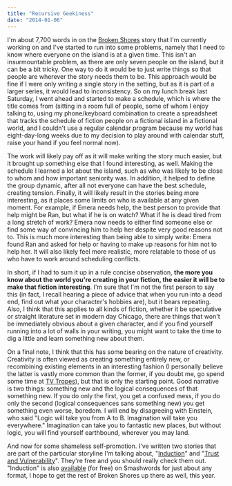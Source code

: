 ```yaml
---
title: "Recursive Geekiness"
date: "2014-01-06"
---
```


I'm about 7,700 words in on the [Broken Shores](http://brokenshores.com) story that I'm currently working on and I've started to run into some problems, namely that I need to know where everyone on the island is at a given time. This isn't an insurmountable problem, as there are only seven people on the island, but it can be a bit tricky. One way to do it would be to just write things so that people are wherever the story needs them to be. This approach would be fine if I were only writing a single story in the setting, but as it is part of a larger series, it would lead to inconsistency. So on my lunch break last Saturday, I went ahead and started to make a schedule, which is where the title comes from (sitting in a room full of people, some of whom I enjoy talking to, using my phone/keyboard combination to create a spreadsheet that tracks the schedule of fiction people on a fictional island in a fictional world, and I couldn't use a regular calendar program because my world has eight-day-long weeks due to my decision to play around with calendar stuff, raise your hand if you feel normal now).

The work will likely pay off as it will make writing the story much easier, but it brought up something else that I found interesting, as well. Making the schedule I learned a lot about the island, such as who was likely to be close to whom and how important seniority was. In addition, it helped to define the group dynamic, after all not everyone can have the best schedule, creating tension. Finally, it will likely result in the stories being more interesting, as it places some limits on who is available at any given moment. For example, if Emera needs help, the best person to provide that help might be Ran, but what if he is on watch? What if he is dead tired from a long stretch of work? Emera now needs to either find someone else or find some way of convincing him to help her despite very good reasons not to. This is much more interesting than being able to simply write: Emera found Ran and asked for help or having to make up reasons for him not to help her. It will also likely feel more realistic, more relatable to those of us who have to work around scheduling conflicts.

In short, if I had to sum it up in a rule concise observation, **the more you know about the world you're creating in your fiction, the easier it will be to make that fiction interesting**. I'm sure that I'm not the first person to say this (in fact, I recall hearing a piece of advice that when you run into a dead end, find out what your character's hobbies are), but it bears repeating. Also, I think that this applies to all kinds of fiction, whether it be speculative or straight literature set in modern day Chicago, there are things that won't be immediately obvious about a given character, and if you find yourself running into a lot of walls in your writing, you might want to take the time to dig a little and learn something new about them.

On a final note, I think that this has some bearing on the nature of creativity. Creativity is often viewed as creating something entirely new, or recombining existing elements in an interesting fashion (I personally believe the latter is vastly more common than the former, if you doubt me, go spend some time at [TV Tropes](http://tvtropes.org/pmwiki/pmwiki.php/Main/HomePage)), but that is only the starting point. Good narrative is two things: something new and the logical consequences of that something new. If you do only the first, you get a confused mess, if you do only the second (logical consequences sans something new) you get something even worse, boredom. I will end by disagreeing with Einstein, who said "Logic will take you from A to B. Imagination will take you everywhere." Imagination can take you to fantastic new places, but without logic, you will find yourself earthbound, wherever you may land.

And now for some shameless self-promotion. I've written two stories that are part of the particular storyline I'm talking about, "[Induction](http://brokenshores.com/stories/induction/)" and "[Trust and Vulnerability](http://brokenshores.com/stories/trust-and-vulnerability/)". They're free and you should really check them out. "Induction" is also [available](https://www.smashwords.com/books/view/171749) (for free) on Smashwords for just about any format, I hope to get the rest of Broken Shores up there as well, this year.
